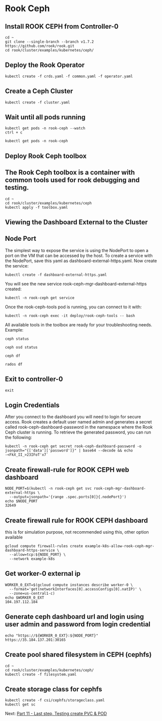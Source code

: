 # Rook Ceph

## Install ROOK CEPH from Controller-0
```
cd ~
git clone --single-branch --branch v1.7.2 https://github.com/rook/rook.git
cd rook/cluster/examples/kubernetes/ceph/
```

## Deploy the Rook Operator
```
kubectl create -f crds.yaml -f common.yaml -f operator.yaml
```

## Create a Ceph Cluster
```
kubectl create -f cluster.yaml
```

## Wait until all pods running
```
kubectl get pods -n rook-ceph --watch
ctrl + c

kubectl get pods -n rook-ceph
```

## Deploy Rook Ceph toolbox
## The Rook Ceph toolbox is a container with common tools used for rook debugging and testing.
```
cd ~
cd rook/cluster/examples/kubernetes/ceph
kubectl apply -f toolbox.yaml
```

## Viewing the Dashboard External to the Cluster
## Node Port

The simplest way to expose the service is using the NodePort to open a port on the VM that can be accessed by the host. To create a service with the NodePort, save this yaml as dashboard-external-https.yaml.
Now create the service:
```
kubectl create -f dashboard-external-https.yaml
```

You will see the new service rook-ceph-mgr-dashboard-external-https created:
```
kubectl -n rook-ceph get service
```

Once the rook-ceph-tools pod is running, you can connect to it with:
```
kubectl -n rook-ceph exec -it deploy/rook-ceph-tools -- bash
```
All available tools in the toolbox are ready for your troubleshooting needs.
Example:
```
ceph status
```

```
ceph osd status
```

```
ceph df
```

```
rados df
```

## Exit to controller-0
```
exit
```

## Login Credentials
After you connect to the dashboard you will need to login for secure access. Rook creates a default user named admin and generates a secret called rook-ceph-dashboard-password in the namespace where the Rook Ceph cluster is running. To retrieve the generated password, you can run the following:
```
kubectl -n rook-ceph get secret rook-ceph-dashboard-password -o jsonpath="{['data']['password']}" | base64 --decode && echo
-<FkX_II_>23IFoT'x7`
```

## Create firewall-rule for ROOK CEPH web dashboard
```
NODE_PORT=$(kubectl -n rook-ceph get svc rook-ceph-mgr-dashboard-external-https \
  --output=jsonpath='{range .spec.ports[0]}{.nodePort}')
echo $NODE_PORT
32649
```

## Create firewall rule for ROOK CEPH dashboard
this is for simulation purpose, not recommended using this, other option available
```
gcloud compute firewall-rules create example-k8s-allow-rook-ceph-mgr-dashboard-https-service \
  --allow=tcp:${NODE_PORT} \
  --network example-k8s
```

## Get worker-0 external ip
```
WORKER_0_EXT=$(gcloud compute instances describe worker-0 \
  --format='get(networkInterfaces[0].accessConfigs[0].natIP)' \
  --zone=us-central1-c)
echo $WORKER_0_EXT
104.197.112.184
```

## Generate ceph dashboard url and login using user admin and password from login credential
```
echo "https://${WORKER_0_EXT}:${NODE_PORT}"
https://35.184.137.201:30165
```

## Create pool shared filesystem in CEPH (cephfs)
```
cd ~
cd rook/cluster/examples/kubernetes/ceph/
kubectl create -f filesystem.yaml
```

## Create storage class for cephfs
```
kubectl create -f csi/cephfs/storageclass.yaml
kubectl get sc
```


Next: [Part 11 - Last step, Testing create PVC & POD](11-part-10.md)
